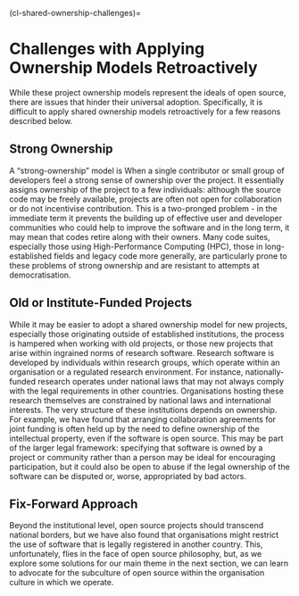 (cl-shared-ownership-challenges)=
# Challenges with Applying Ownership Models Retroactively

While these project ownership models represent the ideals of open source, there are issues that hinder their universal adoption.
Specifically, it is difficult to apply shared ownership models retroactively for a few reasons described below.

## Strong Ownership

A “strong-ownership” model is When a single contributor or small group of developers feel a strong sense of ownership over the project.
It essentially assigns ownership of the project to a few individuals: although the source code may be freely available, projects are often not open for collaboration or do not incentivise contribution.
This is a two-pronged problem - in the immediate term it prevents the building up of effective user and developer communities who could help to improve the software and in the long term, it may mean that codes retire along with their owners.
Many code suites, especially those using High-Performance Computing (HPC), those in long-established fields and legacy code more generally, are particularly prone to these problems of strong ownership and are resistant to attempts at democratisation.

## Old or Institute-Funded Projects

While it may be easier to adopt a shared ownership model for new projects, especially those originating outside of established institutions, the process is hampered when working with old projects, or those new projects that arise within ingrained norms of research software.
Research software is developed by individuals within research groups, which operate within an organisation or a regulated research environment.
For instance, nationally-funded research operates under national laws that may not always comply with the legal requirements in other countries.
Organisations hosting these research themselves are constrained by national laws and international interests.
The very structure of these institutions depends on ownership.
For example, we have found that arranging collaboration agreements for joint funding is often held up by the need to define ownership of the intellectual property, even if the software is open source.
This may be part of the larger legal framework: specifying that software is owned by a project or community rather than a person may be ideal for encouraging participation, but it could also be open to abuse if the legal ownership of the software can be disputed or, worse, appropriated by bad actors.

## Fix-Forward Approach

Beyond the institutional level, open source projects should transcend national borders, but we have also found that organisations might restrict the use of software that is legally registered in another country.
This, unfortunately, flies in the face of open source philosophy, but, as we explore some solutions for our main theme in the next section, we can learn to advocate for the subculture of open source within the organisation culture in which we operate.
